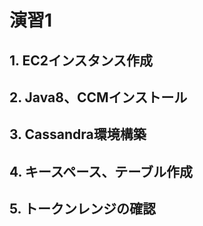# 演習1
## 1. EC2インスタンス作成



## 2. Java8、CCMインストール

## 3. Cassandra環境構築

## 4. キースペース、テーブル作成

## 5. トークンレンジの確認